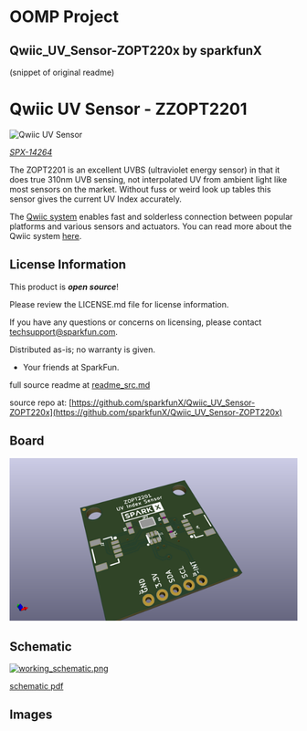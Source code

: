 # OOMP Project  
## Qwiic_UV_Sensor-ZOPT220x  by sparkfunX  
  
(snippet of original readme)  
  
Qwiic UV Sensor - ZZOPT2201  
========================================  
  
![Qwiic UV Sensor](https://cdn.sparkfun.com//assets/parts/1/2/2/1/5/Qwiic_UV_Sensor_-_ZOPT2201_01.jpg)  
  
[*SPX-14264*](https://www.sparkfun.com/products/14264)  
  
The ZOPT2201 is an excellent UVBS (ultraviolet energy sensor) in that it does true 310nm UVB sensing, not interpolated UV from ambient light like most sensors on the market. Without fuss or weird look up tables this sensor gives the current UV Index accurately.  
  
The [Qwiic system](http://www.sparkfun.com/qwiic) enables fast and solderless connection between popular platforms and various sensors and actuators. You can read more about the Qwiic system [here](http://www.sparkfun.com/qwiic).   
  
License Information  
-------------------  
  
This product is _**open source**_!  
  
Please review the LICENSE.md file for license information.  
  
If you have any questions or concerns on licensing, please contact techsupport@sparkfun.com.  
  
Distributed as-is; no warranty is given.  
  
- Your friends at SparkFun.  
  
_<COLLABORATION CREDIT>_  
  
  full source readme at [readme_src.md](readme_src.md)  
  
source repo at: [https://github.com/sparkfunX/Qwiic_UV_Sensor-ZOPT220x](https://github.com/sparkfunX/Qwiic_UV_Sensor-ZOPT220x)  
## Board  
  
[![working_3d.png](working_3d_600.png)](working_3d.png)  
## Schematic  
  
[![working_schematic.png](working_schematic_600.png)](working_schematic.png)  
  
[schematic pdf](working_schematic.pdf)  
## Images  
